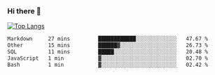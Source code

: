 ### Hi there 👋

<!--
**3Xpl0it3r/3Xpl0it3r** is a ✨ _special_ ✨ repository because its `README.md` (this file) appears on your GitHub profile.

Here are some ideas to get you started:

- 🔭 I’m currently working on ...
- 🌱 I’m currently learning ...
- 👯 I’m looking to collaborate on ...
- 🤔 I’m looking for help with ...
- 💬 Ask me about ...
- 📫 How to reach me: ...
- 😄 Pronouns: ...
- ⚡ Fun fact: ...
-->


[![Top Langs](https://github-readme-stats.vercel.app/api/top-langs/?username=3Xpl0it3r&layout=compact)](https://github.com/3Xpl0it3r/3Xpl0it3r)

<!--START_SECTION:waka-->

```txt
Markdown     27 mins         ████████████░░░░░░░░░░░░░   47.67 %
Other        15 mins         ██████▓░░░░░░░░░░░░░░░░░░   26.73 %
SQL          11 mins         █████░░░░░░░░░░░░░░░░░░░░   20.48 %
JavaScript   1 min           ▓░░░░░░░░░░░░░░░░░░░░░░░░   02.70 %
Bash         1 min           ▓░░░░░░░░░░░░░░░░░░░░░░░░   02.42 %
```

<!--END_SECTION:waka-->
